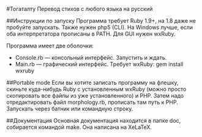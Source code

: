 #Тогаталту
Перевод стихов с любого языка на русский

##Инструкции по запуску
Программа требует Ruby 1.9+, на 1.8 даже не пробуйте запускать. Также нужен php5 (CLI). На Windows лучше, если оба интерпретатора прописаны в PATH. Для GUI нужен wxRuby.

Программа имеет две оболочки:
* Console.rb — консольный интерфейс. Запустить и ждать.
* Main.rb — графический интерфейс. Требует wxRuby:
    gem install wxruby

##Portable mode
Если вы хотите записать программу на флешку, скиньте куда-нибудь Ruby с установленным wxRuby (можно просто скопировать все файлы из уже установленного) и PHP. 
Затем надо отредактировать файл morphology.rb, прописать там путь к PHP.
Запускать через батник или командную строку.

##Документация
Основная документация находится в папке doc, собирается командой make. Она написана на XeLaTeX.
